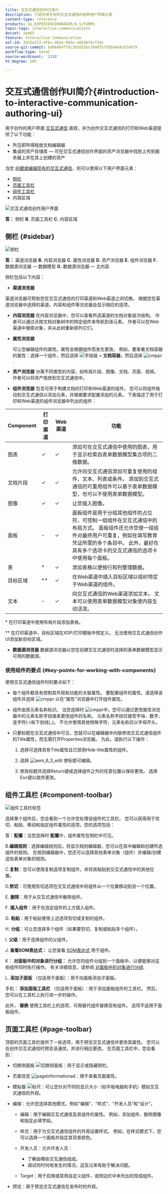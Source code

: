 ```yaml
---
title: 交互式通信创作UI简介
description: 介绍可用于创作交互式通信的各种用户界面元素
content-type: reference
products: SG_EXPERIENCEMANAGER/6.5/FORMS
topic-tags: interactive-communications
docset: aem65
feature: Interactive Communication
exl-id: 3d15a723-df6c-4b4a-992e-a6636f4cf3dc
source-git-commit: bd86d647fdc203015bc70a0f57d5b94b4c634bf9
workflow-type: tm+mt
source-wordcount: '1318'
ht-degree: 10%

---
```


# 交互式通信创作UI简介{#introduction-to-interactive-communication-authoring-ui}

用于创作的用户界面 [交互式通信](/help/forms/using/interactive-communications-overview.md) 直观，并为创作交互式通信的打印和Web渠道提供了以下功能：

* 所见即所得拖放文档编辑器
* 集成的资产存储库 — 可在交互式通信创作界面的资产浏览器中找到上传到服务器上并在其上创建的资产

当您 [创建或编辑现有的交互式通信](../../forms/using/create-interactive-communication.md)，则可以使用以下用户界面元素：

* [侧栏](#sidebar)
* [页面工具栏](#page-toolbar)
* [组件工具栏](#component-toolbar)
* 内容区域

![交互式通信创作用户界面](assets/form-editor.png)

**答：** 侧栏 **B.** 页面工具栏 **C.** 内容区域

## 侧栏 {#sidebar}

![侧栏](assets/sidebar-comps-2.png)

**答：** 渠道浏览器 **B.** 内容浏览器 **C.** 属性浏览器 **D.** 资产浏览器 **E.** 组件浏览器 **F.** 数据源浏览器 — 数据模型 **G.** 数据源浏览器 — 主内容

<!-- Click to enlarge

![sidebar-comps-3](assets/sidebar-comps-3.png)-->

侧栏包括以下内容：

* **渠道浏览器**

渠道浏览器可帮助您在交互式通信的打印渠道和Web渠道之间切换。 根据您在渠道浏览器中选择的渠道，内容和组件等浏览器会显示相应的选项。

* **内容浏览器**
在内容浏览器中，您可以查看所选渠道的文档对象层次结构。 作者可以通过点按文档对象树中的特定组件来导航到该元素。 作者可以在Web渠道中搜索对象，并从此树重新排列它们。

* **属性浏览器**

  可让您编辑组件的属性。属性会根据组件而发生更改。 例如，要查看文档容器的属性：选择一个组件，然后选择 ![字段级](assets/field-level.png) > **文档容器**，然后选择 ![cmppr](assets/cmppr.png).

* **资产浏览器**
分离不同类型的内容，如布局片段、图像、文档、页面、视频。 作者可以将资产拖放到交互式通信中。

* **组件浏览器**
包含可用于构建文档的打印和Web渠道的组件。 您可以将组件拖动到交互式通信以添加元素，并根据要求配置添加的元素。 下表描述了用于打印和Web渠道的组件浏览器中列出的组件：

| **Component** | **打印渠道** | **Web渠道** | **功能** |
|---|---|---|---|
| 图表 | ✓ | ✓ | 添加可在交互式通信中使用的图表，用于显示检索自表单数据模型集合项的二维数据。 |
| 文档片段 | ✓ | ✓ | 允许向交互式通信添加可重复使用的组件、文本、列表或条件。 添加到交互式通信的可重用组件可以基于表单数据模型，也可以不使用表单数据模型。 |
| 图像 | ✓ | ✓ | 让您插入图像。 |
| 面板 | - | ✓ | 面板组件是用于分组其他组件的占位符，可控制一组组件在交互式通信中的布局方式。 面板组件还允许您使一组组件对最终用户可重复，例如在填写教育凭证所需的多个条目中。 此外，最好在具有多个选项卡的交互式通信的选项卡中使用每个面板。 |
| 表 | &#42; | ✓ | 添加表格以便按行和列整理数据。 |
| 目标区域 | &#42;&#42; | ✓ | 在Web渠道中插入目标区域以组织特定于Web渠道的组件。 |
| 文本 | - | ✓ | 向交互式通信的Web渠道添加文本。 文本可以使用表单数据模型对象使内容生动活泼。 |

&#42; 在打印渠道中使用布局片段添加表格。

&#42;&#42; 在打印渠道中，目标区域在XDP/打印模板中预定义。 无法使用交互式通信创作UI添加新目标区域。

* **数据源浏览器**
数据源浏览器以您在创建交互式通信时选择的表单数据模型显示可用的数据源。

### 使用组件的要点 {#key-points-for-working-with-components}

使用交互式通信组件时的要点如下：

* 每个组件都具有控制其外观和功能的关联属性。 要配置组件的属性，请选择该组件并选择 ![cmppr](assets/cmppr.png) 以在“属性”浏览器中打开组件属性。
* 组件由其元素名称标识。 当您选择时 ![cmppr](assets/cmppr.png)中，您可以通过更改属性浏览器中的元素名称字段值来更改组件的名称。 元素名称字段仅接受字母、数字、连字符(-)和下划线(_)。 不允许使用其他特殊字符，元素名称应以字母开头。
* 只要标题在交互式通信中可见，您就可以在编辑器中内联修改交互式通信组件的Title属性，而无需打开Properties浏览器。 为此，请执行以下操作：

   1. 选择可选择具有Title属性且已禁用Hide title属性的组件。
   1. 选择 ![aem_6_3_edit](assets/aem_6_3_edit.png) 使标题可编辑。

   1. 修改标题并选择Return键或选择组件之外的任意位置以保存更改。 选择Esc键以放弃更改。

## 组件工具栏 {#component-toolbar}

![组件工具栏标签](do-not-localize/component_toolbar_labels_new.png)

选择某个组件后，您会看到一个允许您处理该组件的工具栏。 您可以获得用于剪切、粘贴、移动和指定组件属性的选项。您的选项包括：

答：**配置**：当您选择时 **配置**&#x200B;中，组件属性在侧栏中可见。

B.**编辑规则**：选择编辑规则后，将显示规则编辑器，您可以在其中编辑和创建所选组件的规则。 在规则编辑器中，您还可以选择其他表单对象（组件）并编辑/创建这些表单对象的规则。

C.**复制**：您可以使用复制选项复制组件，并将其粘贴到交互式通信中的其他位置。

D.**剪切**：可使用剪切选项在交互式通信中将组件从一个位置移动到另一个位置。

E. **删除**：用于从交互式通信中删除组件。

F. **插入组件**：用于在选定组件的上方插入组件。

G. **粘贴**：用于粘贴使用上述选项剪切或复制的组件。

H. **分组**：可让您选择多个组件（如果要剪切、复制或粘贴多个组件）。

I. **父级**：用于选择组件的父组件。

J. **查看SOM表达式：** 让您查看 [SOM表达式](../../forms/using/using-som-expressions-adaptive-forms.md) 用于组件。

K： **对面板中的对象进行分组：** 允许您将组件分组到一个面板中，以便能够对这些组件同时执行操作。 有关详细信息，请参阅 [对面板中的对象进行分组](create-interactive-communication.md#groupobjectspanel).

L. **添加子面板** （仅适用于面板）：用于向面板添加子面板。

手机： **添加面板工具栏** （仅适用于面板）：用于添加面板组件的工具栏。 然后，您可以在工具栏上执行进一步的操作。

此外， **替换** 使用工具栏上的选项，可用替代组件替换现有组件。 选项不适用于面板组件。

## 页面工具栏 {#page-toolbar}

顶部的页面工具栏提供了一些选项，用于预览交互式通信并更改其属性。 您可以在创作交互式通信时预览该通信，并进行相应更改。 在页面工具栏中，您会看到：

* 切换侧面板 ![切换侧面板](assets/toggle-side-panel.png)：用于显示或隐藏侧栏。
* 页面信息 ![pageinformationad](assets/pageinformationad.png)：用于查看页面属性。
* 模拟器 ![标尺](assets/ruler.png)：可让您针对不同的显示大小（如平板电脑和手机）模拟交互式通信的外观。
* 编辑：允许您选择其他模式，例如“编辑”、“样式”、“开发人员”和“设计”。

   * 编辑：用于编辑交互式通信及其组件的属性。 例如，添加组件、删除图像和指定必填字段。
   * 样式：用于为交互式通信组件的外观设置样式。 例如，在样式模式下，您可以选择一个面板并指定其背景颜色。
   * 开发人员：允许开发人员：

      * 了解由哪些交互通信组成。
      * 调试何时何地发生的情况，这反过来有助于解决问题。

   * Target：用于启用或禁用自定义组件，或侧边栏中未列出的现成组件。

* 预览：用于预览交互式通信在发布时的外观。

